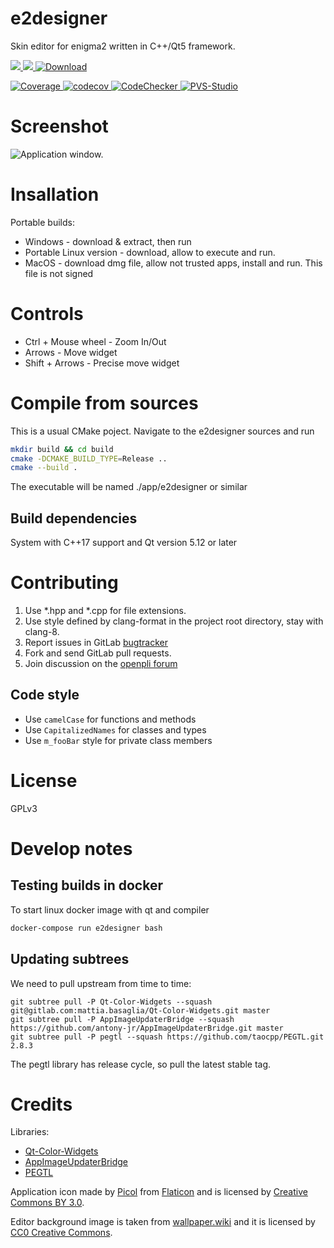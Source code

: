 # e2designer

Skin editor for enigma2 written in C++/Qt5 framework.

[ ![](https://gitlab.com/technic93/e2designer/badges/master/pipeline.svg) ](https://gitlab.com/technic93/e2designer/pipelines/master/latest)
[ ![](https://ci.appveyor.com/api/projects/status/9t4t1mlsohkxec6o/branch/master?svg=true) ](https://ci.appveyor.com/project/technic/e2designer/branch/master)
[ ![Download](https://img.shields.io/bintray/v/technic/e2designer/e2designer?label=Download) ](https://bintray.com/technic/e2designer/e2designer/_latestVersion#files)

[ ![Coverage](https://gitlab.com/technic93/e2designer/badges/master/coverage.svg) ](https://gitlab.com/technic93/e2designer/builds/artifacts/master/file/coverage-report/index.html?job=coverage)
[ ![codecov](https://codecov.io/gl/technic93/e2designer/branch/master/graph/badge.svg) ](https://codecov.io/gl/technic93/e2designer)
[ ![CodeChecker](https://img.shields.io/badge/CodeChecker-results-yellow) ](https://gitlab.com/technic93/e2designer/builds/artifacts/master/file/reports_html/index.html?job=CodeChecker)
[ ![PVS-Studio](https://img.shields.io/badge/PVS-report-yellow) ](https://gitlab.com/technic93/e2designer/builds/artifacts/master/file/PVS-Studio.html/index.html?job=PVS-Studio)

# Screenshot

![Application window.](https://gitlab.com/technic93/e2designer/raw/master/screenshot.png)

# Insallation

Portable builds:

- Windows - download & extract, then run
- Portable Linux version - download, allow to execute and run.
- MacOS - download dmg file, allow not trusted apps, install and run. This file is not signed 

# Controls

- Ctrl + Mouse wheel - Zoom In/Out
- Arrows - Move widget
- Shift + Arrows - Precise move widget

# Compile from sources

This is a usual CMake poject.
Navigate to the e2designer sources and run

```bash
mkdir build && cd build
cmake -DCMAKE_BUILD_TYPE=Release ..
cmake --build .
```

The executable will be named ./app/e2designer or similar

## Build dependencies

System with C++17 support and Qt version 5.12 or later

# Contributing

1. Use \*.hpp and \*.cpp for file extensions.
2. Use style defined by clang-format in the project root directory, stay with clang-8.
4. Report issues in GitLab [bugtracker](https://gitlab.com/technic93/e2designer/issues)
3. Fork and send GitLab pull requests.
4. Join discussion on the [openpli forum](https://forums.openpli.org/topic/61204-e2designer-alpha/)

## Code style
- Use `camelCase` for functions and methods 
- Use `CapitalizedNames` for classes and types
- Use `m_fooBar` style for private class members

# License
GPLv3

# Develop notes
## Testing builds in docker
To start linux docker image with qt and compiler
```bash
docker-compose run e2designer bash
```

## Updating subtrees
We need to pull upstream from time to time:
```
git subtree pull -P Qt-Color-Widgets --squash git@gitlab.com:mattia.basaglia/Qt-Color-Widgets.git master
git subtree pull -P AppImageUpdaterBridge --squash https://github.com/antony-jr/AppImageUpdaterBridge.git master
git subtree pull -P pegtl --squash https://github.com/taocpp/PEGTL.git 2.8.3
```
The pegtl library has release cycle, so pull the latest stable tag.

# Credits
Libraries:
- [Qt-Color-Widgets](https://github.com/mbasaglia/Qt-Color-Widgets)
- [AppImageUpdaterBridge](https://github.com/antony-jr/AppImageUpdaterBridge)
- [PEGTL](https://github.com/taocpp/PEGTL)

Application icon made by [Picol](https://www.flaticon.com/authors/picol)
from [Flaticon](https://www.flaticon.com/)
and is licensed by [Creative Commons BY 3.0](http://creativecommons.org/licenses/by/3.0/).

Editor background image is taken from [wallpaper.wiki](https://wallpaper.wiki)
and it is licensed by [CC0 Creative Commons](https://creativecommons.org/publicdomain/zero/1.0/).
